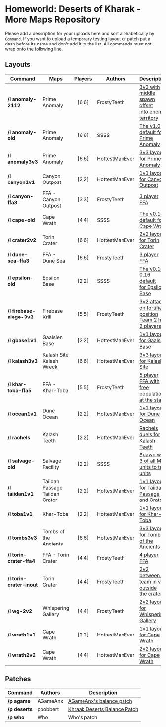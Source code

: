 # Homeworld: Deserts of Kharak - More Maps Repository
Please add a description for your uploads here and sort alphabetically by `Command`.
If you want to upload a temporary testing layout or patch put a dash before its name and don't add it to the list.
All commands must not wrap onto the following line.

## Layouts

| Command | Maps | Players | Authors | Description
| ------- | ---- | :-----: | ------- | -----------
| **/l anomaly-2112** | Prime Anomaly | [6,6] | FrostyTeeth | [3v3 with middle spawn offset<br/>into enemy territory](layouts/prime-2112.png)
| **/l anomaly-old** | Prime Anomaly | [6,6] |  SSSS | [The v1.0 default for Prime Anomaly](layouts/anomaly-old.jpg)
| **/l anomaly3v3** | Prime Anomaly | [6,6] |  HottestManEver | [3v3 layout for Prime Anomaly](layouts/anomaly3v3.jpg)
| **/l canyon1v1** | Canyon Outpost | [2,2] |  HottestManEver | [1v1 layout for Canyon Outpost](layouts/canyon1v1.jpg)
| **/l canyon-ffa3** | FFA - Canyon Outpost | [3,3] |  FrostyTeeth | [3 player FFA](layouts/canyon-outpost-ffa3.png)
| **/l cape-old** | Cape Wrath | [4,4] |  SSSS | [The v0.16 default for Cape Wrath](layouts/cape-old.png)
| **/l crater2v2** | Torin Crater | [6,6] |  HottestManEver | [2v2 layout for Torin Crater](layouts/crater2v2.jpg)
| **/l dune-sea-ffa3** | FFA - Dune Sea | [6,6] |  FrostyTeeth | [3 player FFA](layouts/dune-sea-ffa3.png)
| **/l epsilon-old** | Epsilon Base | [2,2] |  SSSS | [The v0.10-0.16 default<br/>for Epsilon Base](layouts/epsilon-old.png)
| **/l firebase-siege-3v2** | Firebase Kriil | [5,5] |  FrostyTeeth | [3v2 attack on fortified position<br/>Team 2 has 2 players](layouts/firebase-siege-3v2.png)
| **/l gbase1v1** | Gaalsien Base | [2,2] |  HottestManEver | [1v1 layout for Gaalsien Base](layouts/gbase1v1.jpg)
| **/l kalash3v3** | Kalash Site <br/> Kalash Wreck | [6,6] |  HottestManEver | [3v3 layout for Kalash Site](layouts/kalash3v3.jpg)
| **/l khar-toba-ffa5** | FFA - Khar-Toba | [5,5] | FrostyTeeth | [5 player FFA with free population<br/>at the start](layouts/khar-toba-ffa5.png)
| **/l ocean1v1** | Dune Ocean | [2,2] |  HottestManEver | [1v1 layout for Dune Ocean](layouts/ocean1v1.jpg)
| **/l rachels** | Kalash Teeth | [2,2] |  HottestManEver | [Rachels duels for Kalash Teeth](layouts/rachels.jpg)
| **/l salvage-old** | Salvage Facility | [2,2] |  SSSS | [Spawn with 3 of all MP units to test units](layouts/taiidan1v1.jpg)
| **/l taiidan1v1** | Taiidan Passage<br/>Taiidan Crater | [2,2] |  HottestManEver | [1v1 layout for Taiidan Passage<br/>and Crater](layouts/taiidan1v1.jpg)
| **/l toba1v1** | Khar-Toba | [2,2] | HottestManEver | [1v1 layout for Khar-Toba](layouts/toba1v1.jpg)
| **/l tombs3v3** | Tombs of the Ancients | [6,6] | HottestManEver | [3v3 layout for Tombs of the Ancients](layouts/tombs3v3.jpg)
| **/l torin-crater-ffa4** | FFA - Torin Crater | [4,4] | FrostyTeeth | [4 player FFA](layouts/torin-crater-ffa4.png)
| **/l torin-crater-inout** | Torin Crater | [4,4] | FrostyTeeth | [2v2 between a team in vs outside<br/>the crater](layouts/torin-crater-inout.png)
| **/l wg-2v2** | Whispering Gallery | [4,4] | FrostyTeeth | [2v2 layout for Whispering Gallery](layouts/wg-2v2-image.png)
| **/l wrath1v1** | Cape Wrath | [2,2] | HottestManEver | [1v1 layout for Cape Wrath](layouts/wrath1v1.jpg)
| **/l wrath2v2** | Cape Wrath | [4,4] | HottestManEver | [2v2 layout for Cape Wrath](layouts/wrath2v2.jpg)




## Patches
| Command | Authors | Description
| ------- | ------- | -----------
| **/p agame** | AGameAnx | [AGameAnx's balance patch](https://docs.google.com/document/d/1WulBuxTnjEn3-r0P7UrTQSzijdb_9oGVMEy1BMBU2iQ)
| **/p deserts** | pbobbert | [Khraak Deserts Balance Patch](https://cdn.discordapp.com/attachments/509996599955554305/541211898771931136/Balancing_a_Desert_TooTwo_version_18.pdf)
| **/p who** | Who | Who's patch

